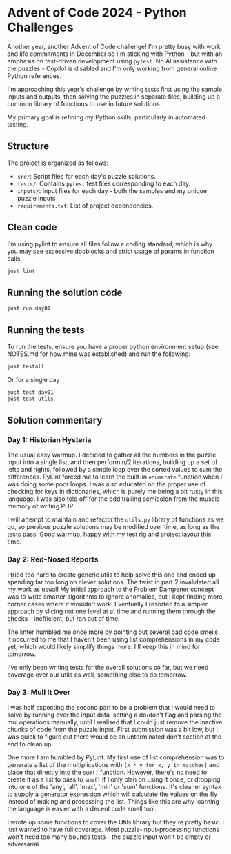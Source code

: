 # Advent of Code 2024 - Python Challenges

Another year, another Advent of Code challenge! I'm pretty busy with work and life commitments in December so I'm sticking with Python - but with an emphasis on test-driven development using `pytest`. No AI assistance with the puzzles - Copilot is disabled and I'm only working from general online Python references.

I'm approaching this year's challenge by writing tests first using the sample inputs and outputs, then solving the puzzles in separate files, building up a common library of functions to use in future solutions.

My primary goal is refining my Python skills, particularly in automated testing.

## Structure

The project is organized as follows:

- `src/`: Script files for each day's puzzle solutions.
- `tests/`: Contains `pytest` test files corresponding to each day.
- `inputs/`: Input files for each day - both the samples and my unique puzzle inputs
- `requirements.txt`: List of project dependencies.

## Clean code

I'm using pylint to ensure all files follow a coding standard, which is why you may see excessive docblocks and strict usage of params in function calls.

```bash
just lint
```

## Running the solution code

```bash
just run day01
```

## Running the tests

To run the tests, ensure you have a proper python environment setup (see NOTES.md for how mine was established) and run the following:

```bash
just testall
```

Or for a single day

```bash
just test day01
just test utils
```

## Solution commentary

### Day 1: Historian Hysteria

The usual easy warmup. I decided to gather all the numbers in the puzzle input into a single list, and then perform n/2 iterations, building up a set of lefts and rights, followed by a simple loop over the sorted values to sum the differences. PyLint forced me to learn the built-in `enumerate` function when I was doing some poor loops. I was also educated on the proper use of checking for keys in dictionaries, which is purely me being a bit rusty in this language. I was also told off for the odd trailing semicolon from the muscle memory of writing PHP.

I will attempt to maintain and refactor the `utils.py` library of functions as we go, so previous puzzle solutions may be modified over time, as long as the tests pass. Good warmup, happy with my test rig and project layout this time.

### Day 2: Red-Nosed Reports

I tried too hard to create generic utils to help solve this one and ended up spending far too long on clever solutions. The twist in part 2 invalidated all my work as usual! My initial approach to the Problem Dampener concept was to write smarter algorithms to ignore anomalies, but I kept finding more corner cases where it wouldn't work. Eventually I resorted to a simpler approach by slicing out one level at at time and running them through the checks - inefficient, but ran out of time.

The linter humbled me once more by pointing out several bad code smells. It occurred to me that I haven't been using list comprehensions in my code yet, which would likely simplify things more. I'll keep this in mind for tomorrow.

I've only been writing tests for the overall solutions so far, but we need coverage over our utils as well, something else to do tomorrow.

### Day 3: Mull It Over

I was half expecting the second part to be a problem that I would need to solve by running over the input data, setting a do/don't flag and parsing the mul operations manually, until I realised that I could just remove the inactive chunks of code from the puzzle input. First submission was a bit low, but I was quick to figure out there would be an unterminated don't section at the end to clean up.

One more I am humbled by PyLint. My first use of list comprehension was to generate a list of the multiplications with `[x * y for x, y in matches]` and place that directly into the `sum()` function. However, there's no need to create it as a list to pass to `sum()` if I only plan on using it once, or dropping into one of the 'any', 'all', 'max', 'min' or 'sum' functions. It's cleaner syntax to supply a generator expression which will calculate the values on the fly instead of making and processing the list. Things like this are why learning the language is easier with a decent code smell tool.

I wrote up some functions to cover the Utils library but they're pretty basic. I just wanted to have full coverage. Most puzzle-input-processing functions won't need too many bounds tests - the puzzle input won't be empty or adversarial.

